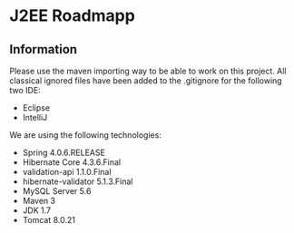 # J2EE Roadmapp

## Information

Please use the maven importing way to be able to work on this project.
All classical ignored files have been added to the .gitignore for the 
following two IDE:

- Eclipse
- IntelliJ

We are using the following technologies:

- Spring 4.0.6.RELEASE
- Hibernate Core 4.3.6.Final
- validation-api 1.1.0.Final
- hibernate-validator 5.1.3.Final
- MySQL Server 5.6
- Maven 3
- JDK 1.7
- Tomcat 8.0.21